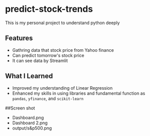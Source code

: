 # predict-stock-trends
This is my personal project to understand python deeply

## Features
- Gathring data that stock price from Yahoo finance
- Can predict tomorrow's stock price
- It can see data by Streamlit

## What I Learned
- Improved my understanding of Linear Regression
- Enhanced my skills in using libraries and fundamental function as `pandas`, `yfinance`, and `scikit-learn`

##Screen shot
- Dashboard.png
- Dashboard 2.png
- output/s&p500.png
  
